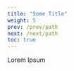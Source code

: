 ```yaml
---
title: "Some Title"
weight: 5
prev: /prev/path
next: /next/path
toc: true
---
```


Lorem Ipsum

